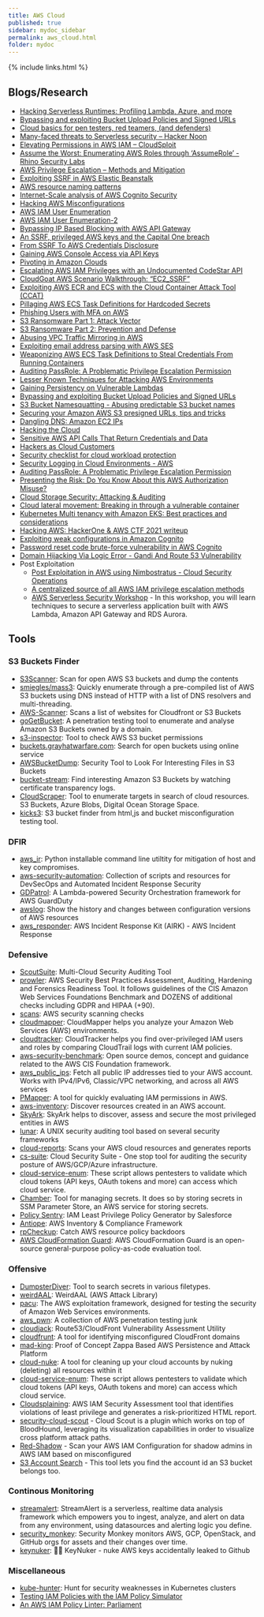```yaml
---
title: AWS Cloud
published: true
sidebar: mydoc_sidebar
permalink: aws_cloud.html
folder: mydoc
---
```


{% include links.html %}

## Blogs/Research

* [Hacking Serverless Runtimes: Profiling Lambda, Azure, and more](https://www.blackhat.com/docs/us-17/wednesday/us-17-Krug-Hacking-Severless-Runtimes.pdf)
* [Bypassing and exploiting Bucket Upload Policies and Signed URLs](https://labs.detectify.com/2018/08/02/bypassing-exploiting-bucket-upload-policies-signed-urls/)
* [Cloud basics for pen testers, red teamers, (and defenders)](https://adsecurity.org/wp-content/uploads/2017/07/2017-DEFCON-HackingTheCloud-SteereMetcalf-Final.pdf)
* [Many-faced threats to Serverless security – Hacker Noon](https://hackernoon.com/many-faced-threats-to-serverless-security-519e94d19dba)
* [Elevating Permissions in AWS IAM – CloudSploit](https://blog.cloudsploit.com/privilege-escalation-in-amazon-web-services-cb4837365958)
* [Assume the Worst: Enumerating AWS Roles through ‘AssumeRole’ - Rhino Security Labs](https://rhinosecuritylabs.com/aws/assume-worst-aws-assume-role-enumeration/)
* [AWS Privilege Escalation – Methods and Mitigation](https://rhinosecuritylabs.com/aws/aws-privilege-escalation-methods-mitigation/)
* [Exploiting SSRF in AWS Elastic Beanstalk](https://www.notsosecure.com/exploiting-ssrf-in-aws-elastic-beanstalk/)
* [AWS resource naming patterns](https://summitroute.com/blog/2019/02/10/aws_resource_naming_patterns/)
* [Internet-Scale analysis of AWS Cognito Security](https://andresriancho.com/internet-scale-analysis-of-aws-cognito-security/ )
* [Hacking AWS Misconfigurations](https://www.notsosecure.com/hacking-aws-cognito-misconfigurations/)
* [AWS IAM User Enumeration](https://rhinosecuritylabs.com/aws/aws-iam-user-enumeration/)
* [AWS IAM User Enumeration-2](https://rhinosecuritylabs.com/aws/aws-role-enumeration-iam-p2/)
* [Bypassing IP Based Blocking with AWS API Gateway](https://rhinosecuritylabs.com/aws/bypassing-ip-based-blocking-aws/)
* [An SSRF, privileged AWS keys and the Capital One breach](https://blog.appsecco.com/an-ssrf-privileged-aws-keys-and-the-capital-one-breach-4c3c2cded3af)
* [From SSRF To AWS Credentials Disclosure](https://medium.com/bugbountywriteup/from-ssrf-to-aws-credentials-disclosure-64c51e1bf5dc)
* [Gaining AWS Console Access via API Keys](https://blog.netspi.com/gaining-aws-console-access-via-api-keys/)
* [Pivoting in Amazon Clouds](https://andresriancho.github.io/nimbostratus/pivoting-in-amazon-clouds.pdf)
* [Escalating AWS IAM Privileges with an Undocumented CodeStar API](https://rhinosecuritylabs.com/aws/escalating-aws-iam-privileges-undocumented-codestar-api/)
* [CloudGoat AWS Scenario Walkthrough: “EC2_SSRF”](https://rhinosecuritylabs.com/cloud-security/cloudgoat-aws-scenario-ec2_ssrf/)
* [Exploiting AWS ECR and ECS with the Cloud Container Attack Tool (CCAT)](https://rhinosecuritylabs.com/aws/cloud-container-attack-tool/)
* [Pillaging AWS ECS Task Definitions for Hardcoded Secrets](https://rhinosecuritylabs.com/aws/pillaging-ecs-task-definitions-two-new-pacu-modules/)
* [Phishing Users with MFA on AWS](https://rhinosecuritylabs.com/aws/mfa-phishing-on-aws/)
* [S3 Ransomware Part 1: Attack Vector](https://rhinosecuritylabs.com/aws/s3-ransomware-part-1-attack-vector/)
* [S3 Ransomware Part 2: Prevention and Defense](https://rhinosecuritylabs.com/aws/s3-ransomware-part-2-prevention-and-defense/)
* [Abusing VPC Traffic Mirroring in AWS](https://rhinosecuritylabs.com/aws/abusing-vpc-traffic-mirroring-in-aws/)
* [Exploiting email address parsing with AWS SES](https://nathandavison.com/blog/exploiting-email-address-parsing-with-aws-ses)
* [Weaponizing AWS ECS Task Definitions to Steal Credentials From Running Containers](https://rhinosecuritylabs.com/aws/weaponizing-ecs-task-definitions-steal-credentials-running-containers/)
* [Auditing PassRole: A Problematic Privilege Escalation Permission](https://ermetic.com/whats-new/blog/auditing-passrole-a-problematic-privilege-escalation-permission/)
* [Lesser Known Techniques for Attacking AWS Environments](https://tldrsec.com/blog/lesser-known-aws-attacks/)
* [Gaining Persistency on Vulnerable Lambdas](https://unit42.paloaltonetworks.com/gaining-persistency-vulnerable-lambdas/)
* [Bypassing and exploiting Bucket Upload Policies and Signed URLs](https://labs.detectify.com/2018/08/02/bypassing-exploiting-bucket-upload-policies-signed-urls/)
* [S3 Bucket Namesquatting - Abusing predictable S3 bucket names](https://onecloudplease.com/blog/s3-bucket-namesquatting)
* [Securing your Amazon AWS S3 presigned URLs, tips and tricks](https://insecurity.blog/2021/03/06/securing-amazon-s3-presigned-urls/)
* [Dangling DNS: Amazon EC2 IPs](https://blog.melbadry9.xyz/dangling-dns/aws/ddns-ec2-current-state)
* [Hacking the Cloud](https://hackingthe.cloud/)
* [Sensitive AWS API Calls That Return Credentials and Data](https://kmcquade.com/2020/12/sensitive-aws-api-calls/)
* [Hackers as Cloud Customers](https://medium.com/cloud-security/hackers-as-cloud-customers-45b44654908b)
* [Security checklist for cloud workload protection](https://www.paloaltonetworks.com/apps/pan/public/downloadResource?pagePath=/content/pan/en_US/resources/datasheets/prisma-cloud-native-security-checklist-ds)
* [Security Logging in Cloud Environments - AWS](https://www.marcolancini.it/2021/blog-security-logging-cloud-environments-aws/)
* [Auditing PassRole: A Problematic Privilege Escalation Permission](https://ermetic.com/whats-new/blog/aws/auditing-passrole-a-problematic-privilege-escalation-permission/?utm_source=cyfluencer&utm_medium=influencer-library)
* [Presenting the Risk: Do You Know About this AWS Authorization Misuse?](https://blog.lightspin.io/aws-iam-groups-authorization-bypass)
* [Cloud Storage Security: Attacking & Auditing](https://payatu.com/blog/vitthal/cloud-storage-security)
* [Cloud lateral movement: Breaking in through a vulnerable container](https://sysdig.com/blog/lateral-movement-cloud-containers/)
* [Kubernetes Multi tenancy with Amazon EKS: Best practices and considerations](https://www.clickittech.com/saas/kubernetes-multi-tenancy/)
* [Hacking AWS: HackerOne & AWS CTF 2021 writeup](https://medium.com/@pkusik/hacking-aws-hackerone-aws-ctf-2021-writeup-7772effd1512)
* [Exploiting weak configurations in Amazon Cognito](https://blog.appsecco.com/exploiting-weak-configurations-in-amazon-cognito-in-aws-471ce761963)
* [Password reset code brute-force vulnerability in AWS Cognito](https://www.pentagrid.ch/en/blog/password-reset-code-brute-force-vulnerability-in-AWS-Cognito/)
* [Domain Hijacking Via Logic Error - Gandi And Route 53 Vulnerability](https://www.cyberis.co.uk/blog/domain-hijacking.html)
* Post Exploitation
  * [Post Exploitation in AWS using Nimbostratus - Cloud Security Operations](https://cloudsecops.com/post-exploitation-in-aws/)
  * [A centralized source of all AWS IAM privilege escalation methods](https://github.com/RhinoSecurityLabs/AWS-IAM-Privilege-Escalation)
  * [AWS Serverless Security Workshop](https://github.com/aws-samples/aws-serverless-security-workshop) - In this workshop, you will learn techniques to secure a serverless application built with AWS Lambda, Amazon API Gateway and RDS Aurora.

## Tools

### S3 Buckets Finder

* [S3Scanner](https://github.com/sa7mon/S3Scanner): Scan for open AWS S3 buckets and dump the contents
* [smiegles/mass3](https://github.com/smiegles/mass3): Quickly enumerate through a pre-compiled list of AWS S3 buckets using DNS instead of HTTP with a list of DNS resolvers and multi-threading.
* [AWS-Scanner](https://github.com/random-robbie/AWS-Scanner): Scans a list of websites for Cloudfront or S3 Buckets
* [goGetBucket](https://github.com/eur0pa/goGetBucket): A penetration testing tool to enumerate and analyse Amazon S3 Buckets owned by a domain.
* [s3-inspector](https://github.com/kromtech/s3-inspector): Tool to check AWS S3 bucket permissions
* [buckets.grayhatwarfare.com](https://buckets.grayhatwarfare.com/): Search for open buckets using online service
* [AWSBucketDump](https://github.com/jordanpotti/AWSBucketDump): Security Tool to Look For Interesting Files in S3 Buckets
* [bucket-stream](https://github.com/eth0izzle/bucket-stream): Find interesting Amazon S3 Buckets by watching certificate transparency logs.
* [CloudScraper](https://github.com/jordanpotti/CloudScraper): Tool to enumerate targets in search of cloud resources. S3 Buckets, Azure Blobs, Digital Ocean Storage Space.
* [kicks3](https://github.com/abuvanth/kicks3): S3 bucket finder from html,js and bucket misconfiguration testing tool.

### DFIR

* [aws_ir](https://github.com/ThreatResponse/aws_ir): Python installable command line utiltity for mitigation of host and key compromises.
* [aws-security-automation](https://github.com/awslabs/aws-security-automation): Collection of scripts and resources for DevSecOps and Automated Incident Response Security
* [GDPatrol](https://github.com/ansorren/GDPatrol): A Lambda-powered Security Orchestration framework for AWS GuardDuty
* [awslog](https://github.com/jaksi/awslog): Show the history and changes between configuration versions of AWS resources
* [aws_responder](https://github.com/prolsen/aws_responder): AWS Incident Response Kit (AIRK) - AWS Incident Response

### Defensive

* [ScoutSuite](https://github.com/nccgroup/ScoutSuite): Multi-Cloud Security Auditing Tool
* [prowler](https://github.com/toniblyx/prowler): AWS Security Best Practices Assessment, Auditing, Hardening and Forensics Readiness Tool. It follows guidelines of the CIS Amazon Web Services Foundations Benchmark and DOZENS of additional checks including GDPR and HIPAA (+90).
* [scans](https://github.com/cloudsploit/scans): AWS security scanning checks
* [cloudmapper](https://github.com/duo-labs/cloudmapper): CloudMapper helps you analyze your Amazon Web Services (AWS) environments.
* [cloudtracker](https://github.com/duo-labs/cloudtracker): CloudTracker helps you find over-privileged IAM users and roles by comparing CloudTrail logs with current IAM policies.
* [aws-security-benchmark](https://github.com/awslabs/aws-security-benchmark): Open source demos, concept and guidance related to the AWS CIS Foundation framework.
* [aws_public_ips](https://github.com/arkadiyt/aws_public_ips): Fetch all public IP addresses tied to your AWS account. Works with IPv4/IPv6, Classic/VPC networking, and across all AWS services
* [PMapper](https://github.com/nccgroup/PMapper): A tool for quickly evaluating IAM permissions in AWS.
* [aws-inventory](https://github.com/nccgroup/aws-inventory): Discover resources created in an AWS account.
* [SkyArk](https://github.com/cyberark/SkyArk): SkyArk helps to discover, assess and secure the most privileged entities in AWS
* [lunar](https://github.com/lateralblast/lunar): A UNIX security auditing tool based on several security frameworks
* [cloud-reports](https://github.com/tensult/cloud-reports): Scans your AWS cloud resources and generates reports
* [cs-suite](https://github.com/SecurityFTW/cs-suite): Cloud Security Suite - One stop tool for auditing the security posture of AWS/GCP/Azure infrastructure.
* [cloud-service-enum](https://github.com/NotSoSecure/cloud-service-enum): These script allows pentesters to validate which cloud tokens (API keys, OAuth tokens and more) can access which cloud service.
* [Chamber](https://github.com/segmentio/chamber): Tool for managing secrets. It does so by storing secrets in SSM Parameter Store, an AWS service for storing secrets.
* [Policy Sentry](https://github.com/salesforce/policy_sentry): IAM Least Privilege Policy Generator by Salesforce
* [Antiope](https://github.com/turnerlabs/antiope): AWS Inventory & Compliance Framework
* [rpCheckup](https://github.com/goldfiglabs/rpCheckup): Catch AWS resource policy backdoors
* [AWS CloudFormation Guard](https://github.com/aws-cloudformation/cloudformation-guard): AWS CloudFormation Guard is an open-source general-purpose policy-as-code evaluation tool. 


### Offensive
* [DumpsterDiver](https://github.com/securing/DumpsterDiver): Tool to search secrets in various filetypes.
* [weirdAAL](https://github.com/carnal0wnage/weirdAAL): WeirdAAL (AWS Attack Library)
* [pacu](https://github.com/RhinoSecurityLabs/pacu): The AWS exploitation framework, designed for testing the security of Amazon Web Services environments.
* [aws_pwn](https://github.com/dagrz/aws_pwn): A collection of AWS penetration testing junk
* [cloudjack](https://github.com/prevade/cloudjack): Route53/CloudFront Vulnerability Assessment Utility
* [cloudfrunt](https://github.com/MindPointGroup/cloudfrunt): A tool for identifying misconfigured CloudFront domains
* [mad-king](https://github.com/ThreatResponse/mad-king): Proof of Concept Zappa Based AWS Persistence and Attack Platform
* [cloud-nuke](https://github.com/gruntwork-io/cloud-nuke): A tool for cleaning up your cloud accounts by nuking (deleting) all resources within it
* [cloud-service-enum](https://github.com/NotSoSecure/cloud-service-enum): These script allows pentesters to validate which cloud tokens (API keys, OAuth tokens and more) can access which cloud service.
* [Cloudsplaining](https://github.com/salesforce/cloudsplaining): AWS IAM Security Assessment tool that identifies violations of least privilege and generates a risk-prioritized HTML report.
* [security-cloud-scout](https://github.com/SygniaLabs/security-cloud-scout) - Cloud Scout is a plugin which works on top of BloodHound, leveraging its visualization capabilities in order to visualize cross platform attack paths.
* [Red-Shadow](https://github.com/lightspin-tech/red-shadow) - Scan your AWS IAM Configuration for shadow admins in AWS IAM based on misconfigured 
* [S3 Account Search](https://github.com/WeAreCloudar/s3-account-search) - This tool lets you find the account id an S3 bucket belongs too.

### Continous Monitoring

* [streamalert](https://github.com/airbnb/streamalert): StreamAlert is a serverless, realtime data analysis framework which empowers you to ingest, analyze, and alert on data from any environment, using datasources and alerting logic you define.
* [security_monkey](https://github.com/Netflix/security_monkey): Security Monkey monitors AWS, GCP, OpenStack, and GitHub orgs for assets and their changes over time.
* [keynuker](https://github.com/tleyden/keynuker): 🔐💥 KeyNuker - nuke AWS keys accidentally leaked to Github

### Miscellaneous

* [kube-hunter](https://github.com/aquasecurity/kube-hunter):  Hunt for security weaknesses in Kubernetes clusters
* [Testing IAM Policies with the IAM Policy Simulator](https://docs.aws.amazon.com/IAM/latest/UserGuide/access_policies_testing-policies.html)
* [An AWS IAM Policy Linter: Parliament](https://duo.com/blog/an-aws-iam-policy-linter-parliament)
